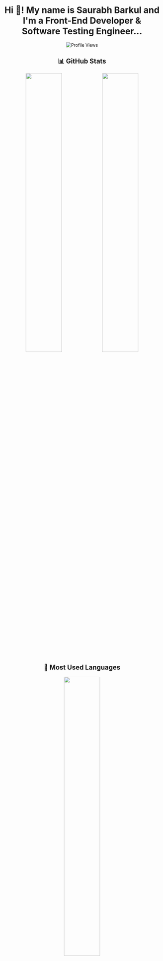 <div align="center">
  
# Hi 👋! My name is Saurabh Barkul and I'm a Front-End Developer & Software Testing Engineer...

![Profile Views](https://komarev.com/ghpvc/?username=your-username&label=Profile%20Views&color=0e75b6&style=flat)

## 📊 GitHub Stats  
<img src="https://github-readme-stats.vercel.app/api?username=your-username&show_icons=true&theme=dark" width="48%"/>  
<img src="https://github-readme-streak-stats.herokuapp.com/?user=your-username&theme=dark" width="48%"/>

## 🚀 Most Used Languages  
<img src="https://github-readme-stats.vercel.app/api/top-langs/?username=your-username&layout=compact&theme=dark" width="48%"/>

---

## 🛠 Tech Stack  
<p>
  <img src="https://img.shields.io/badge/Java-ED8B00?style=for-the-badge&logo=openjdk&logoColor=white"/>
  <img src="https://img.shields.io/badge/SpringBoot-6DB33F?style=for-the-badge&logo=springboot&logoColor=white"/>
  <img src="https://img.shields.io/badge/JavaScript-F7DF1E?style=for-the-badge&logo=javascript&logoColor=black"/>
  <img src="https://img.shields.io/badge/React-61DAFB?style=for-the-badge&logo=react&logoColor=black"/>
  <img src="https://img.shields.io/badge/HTML5-E34F26?style=for-the-badge&logo=html5&logoColor=white"/>
  <img src="https://img.shields.io/badge/CSS3-1572B6?style=for-the-badge&logo=css3&logoColor=white"/>
  <img src="https://img.shields.io/badge/Oracle-4479A1?style=for-the-badge&logo=oracle&logoColor=white"/>
  <img src="https://img.shields.io/badge/Selenium-43B02A?style=for-the-badge&logo=selenium&logoColor=white"/>
  <img src="https://img.shields.io/badge/JMeter-D22128?style=for-the-badge&logo=apachejmeter&logoColor=white"/>
</p>

---

## 🐍 Watch My Contributions Grow!  
![Snake animation](https://github.com/your-username/your-username/blob/output/github-contribution-grid-snake.svg)

---

## 🔗 Connect with Me  
<p>
  <a href="https://www.linkedin.com/in/saurabh-barkul-177176229/" target="_blank">
    <img src="https://img.shields.io/badge/LinkedIn-0077B5?style=for-the-badge&logo=linkedin&logoColor=white"/>
  </a>
  <a href="mailto:saurabhbarkul007@gmail.com">
    <img src="https://img.shields.io/badge/Gmail-D14836?style=for-the-badge&logo=gmail&logoColor=white"/>
  </a>
</p>

---

## 🏆 Achievements  
- 🎯 Successfully completed **Tathastu Web Development Scholar Intern** at Twowaits Technologies  
- 💻 Active participation in **Full Stack Java programs** at Naresh i Technologies, Hyderabad  
- 🏢 Currently working at **Virtuebyte Technology Pvt. Ltd., Pune** as a **Software Testing Engineer**  

---

## ⚡ Fun Fact  
*"You miss 100% of the shots you don’t take."*

</div>
